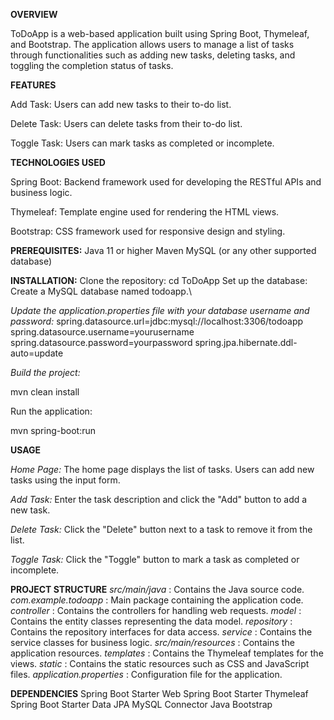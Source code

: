 **OVERVIEW**

ToDoApp is a web-based application built using Spring Boot, Thymeleaf, and Bootstrap. The application allows users to manage a list of tasks through functionalities such as adding new tasks, deleting tasks, and toggling the completion status of tasks.

**FEATURES**

Add Task: Users can add new tasks to their to-do list.

Delete Task: Users can delete tasks from their to-do list.

Toggle Task: Users can mark tasks as completed or incomplete.

**TECHNOLOGIES USED**

Spring Boot: Backend framework used for developing the RESTful APIs and business logic.

Thymeleaf: Template engine used for rendering the HTML views.

Bootstrap: CSS framework used for responsive design and styling.

**PREREQUISITES:**
Java 11 or higher
Maven
MySQL (or any other supported database)


**INSTALLATION:**
Clone the repository:
cd ToDoApp
Set up the database:
Create a MySQL database named todoapp.\

*Update the application.properties file with your database username and password:*
spring.datasource.url=jdbc:mysql://localhost:3306/todoapp
spring.datasource.username=yourusername
spring.datasource.password=yourpassword
spring.jpa.hibernate.ddl-auto=update

*Build the project:*

mvn clean install

Run the application:

mvn spring-boot:run

**USAGE**

*Home Page:*
The home page displays the list of tasks.
Users can add new tasks using the input form.

*Add Task:*
Enter the task description and click the "Add" button to add a new task.

*Delete Task:*
Click the "Delete" button next to a task to remove it from the list.

*Toggle Task:*
Click the "Toggle" button to mark a task as completed or incomplete.

**PROJECT STRUCTURE**
*src/main/java* : Contains the Java source code.
*com.example.todoapp* : Main package containing the application code.
*controller* : Contains the controllers for handling web requests.
*model* : Contains the entity classes representing the data model.
*repository* : Contains the repository interfaces for data access.
*service* : Contains the service classes for business logic.
*src/main/resources* : Contains the application resources.
*templates* : Contains the Thymeleaf templates for the views.
*static* : Contains the static resources such as CSS and JavaScript files.
*application.properties* : Configuration file for the application.

**DEPENDENCIES**
Spring Boot Starter Web
Spring Boot Starter Thymeleaf
Spring Boot Starter Data JPA
MySQL Connector Java
Bootstrap
